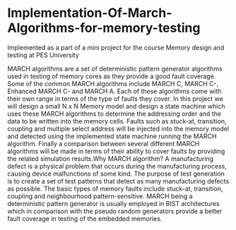 # Implementation-Of-March-Algorithms-for-memory-testing
Implemented as a part of a mini project for the course Memory design and testing at PES University

MARCH algorithms are a set of deterministic pattern generator algorithms used in
testing of memory cores as they provide a good fault coverage. Some of the common
MARCH algorithms include MARCH C, MARCH C-, Enhanced MARCH C- and MARCH
A. Each of these algorithms come with their own range in terms of the type of faults they
cover.
In this project we will design a small N x N Memory model and design a state machine
which uses these MARCH algorithms to determine the addressing order and the data to
be written into the memory cells.
Faults such as stuck-at, transition, coupling and multiple select address will be injected
into the memory model and detected using the implemented state machine running the
MARCH algorithm.
Finally a comparison between several different MARCH algorithms will be made in
terms of their ability to cover faults by providing the related simulation results.Why MARCH algorithm?
A manufacturing defect is a physical problem that occurs during the manufacturing
process, causing device malfunctions of some kind. The purpose of test generation is to
create a set of test patterns that detect as many manufacturing defects as possible.
The basic types of memory faults include stuck-at, transition, coupling and
neighbourhood pattern-sensitive.
MARCH being a deterministic pattern generator is usually employed in BIST
architectures which in comparison with the pseudo random generators provide a better
fault coverage in testing of the embedded memories.
